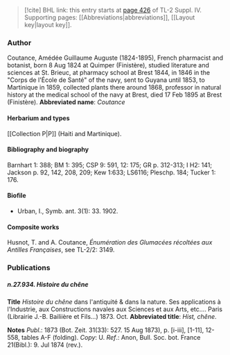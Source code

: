 > [!cite] BHL link: this entry starts at [page 426](https://www.biodiversitylibrary.org/page/33266103) of TL-2 Suppl. IV.
> Supporting pages: [[Abbreviations|abbreviations]], [[Layout key|layout key]].

### Author

Coutance, Amédée Guillaume Auguste (1824-1895), French pharmacist and botanist, born 8 Aug 1824 at Quimper (Finistère), studied literature and sciences at St. Brieuc, at pharmacy school at Brest 1844, in 1846 in the "Corps de l'École de Santé" of the navy, sent to Guyana until 1853, to Martinique in 1859, collected plants there around 1868, professor in natural history at the medical school of the navy at Brest, died 17 Feb 1895 at Brest (Finistère). 
**Abbreviated name**: *Coutance*

#### Herbarium and types

[[Collection P|P]] (Haiti and Martinique).

#### Bibliography and biography

Barnhart 1: 388; BM 1: 395; CSP 9: 591, 12: 175; GR p. 312-313; I H2: 141; Jackson p. 92, 142, 208, 209; Kew 1:633; LS6116; Pleschp. 184; Tucker 1: 176.

#### Biofile

- Urban, I., Symb. ant. 3(1): 33. 1902.

#### Composite works

Husnot, T. and A. Coutance, *Énumération des Glumacées récoltées aux* *Antilles Françaises*, see TL-2/2: 3149.

### Publications

##### n.27.934. Histoire du chêne

**Title**
*Histoire du chêne* dans l'antiquité & dans la nature. Ses applications à l'lndustrie, aux Constructions navales aux Sciences et aux Arts, etc.... Paris (Librairie J.-B. Bailiière et Fils...) 1873. Oct.
**Abbreviated title**: *Hist, chêne*.

**Notes**
*Publ*.: 1873 (Bot. Zeit. 31(33): 527. 15 Aug 1873), p. \[i-iii\], \[1-11\], 12-558, tables A-F (folding). *Copy*: U.
*Ref*.: Anon, Bull. Soc. bot. France 21(Bibl.): 9. Jul 1874 (rev.).

